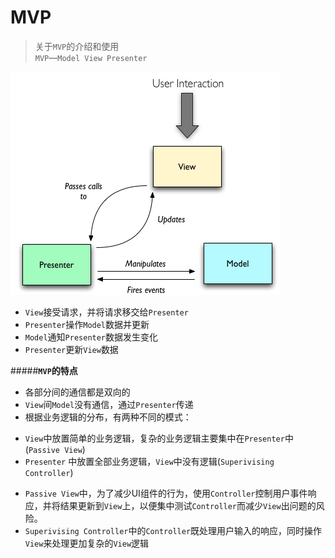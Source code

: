 # MVP

>关于`MVP`的介绍和使用  
>`MVP`—`Model View Presenter`

![MVP](mvp.png)

- `View`接受请求，并将请求移交给`Presenter`
- `Presenter`操作`Model`数据并更新
- `Model`通知`Presenter`数据发生变化
- `Presenter`更新`View`数据

#####**`MVP`的特点**
- 各部分间的通信都是双向的
- `View`间`Model`没有通信，通过`Presenter`传递
- 根据业务逻辑的分布，有两种不同的模式：  
 * `View`中放置简单的业务逻辑，复杂的业务逻辑主要集中在`Presenter`中(`Passive View`)
 * `Presenter` 中放置全部业务逻辑，`View`中没有逻辑(`Superivising Controller`)
- `Passive View`中，为了减少UI组件的行为，使用`Controller`控制用户事件响应，并将结果更新到`View`上，以便集中测试`Controller`而减少`View`出问题的风险。
- `Superivising Controller`中的`Controller`既处理用户输入的响应，同时操作`View`来处理更加复杂的`View`逻辑


